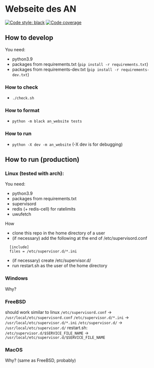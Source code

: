 # Webseite des AN
[![Code style: black](https://img.shields.io/badge/code%20style-black-000000.svg)](https://github.com/psf/black)
[![Code coverage](https://asozialesnetzwerk.github.io/an-website/coverage/badge.svg)](https://asozialesnetzwerk.github.io/an-website/coverage)

## How to develop
You need:
- python3.9
- packages from requirements.txt (`pip install -r requirements.txt`)
- packages from requirements-dev.txt (`pip install -r requirements-dev.txt`)

### How to check
- `./check.sh`

### How to format
- `python -m black an_website tests`

### How to run
- `python -X dev -m an_website` (-X dev is for debugging)


## How to run (production)
### Linux (tested with arch):
You need:
- python3.9
- packages from requirements.txt
- supervisord
- redis (+ redis-cell) for ratelimits
- uwufetch

How
- clone this repo in the home directory of a user
- (if necessary) add the following at the end of /etc/supervisord.conf
```
  [include]
  files = /etc/supervisor.d/*.ini
```
- (if necessary) create /etc/supervisor.d/
- run restart.sh as the user of the home directory

### Windows
Why?

### FreeBSD
should work similar to linux
`/etc/supervisord.conf`   -> `/usr/local/etc/supervisord.conf`
`/etc/supervisor.d/*.ini` -> `/usr/local/etc/supervisor.d/*.ini`
`/etc/supervisor.d/`      -> `/usr/local/etc/supervisor.d/`
restart.sh: `/etc/supervisor.d/$SERVICE_FILE_NAME` -> `/usr/local/etc/supervisor.d/$SERVICE_FILE_NAME`

### MacOS
Why? (same as FreeBSD, probably)
